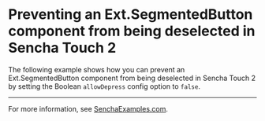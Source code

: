 # Preventing an Ext.SegmentedButton component from being deselected in Sencha Touch 2 #

The following example shows how you can prevent an Ext.SegmentedButton component from being deselected in Sencha Touch 2 by setting the Boolean `allowDepress` config option to `false`.

---

For more information, see [SenchaExamples.com]().
